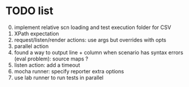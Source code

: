 # TODO list

0. implement relative scn loading and test execution folder for CSV
0. XPath expectation
0. request/listen/render actions: use args but overrides with opts
0. parallel action
0. found a way to output line + column when scenario has syntax errors (eval problem): source maps ?
0. listen action: add a timeout
0. mocha runner: specify reporter extra options
0. use lab runner to run tests in parallel
